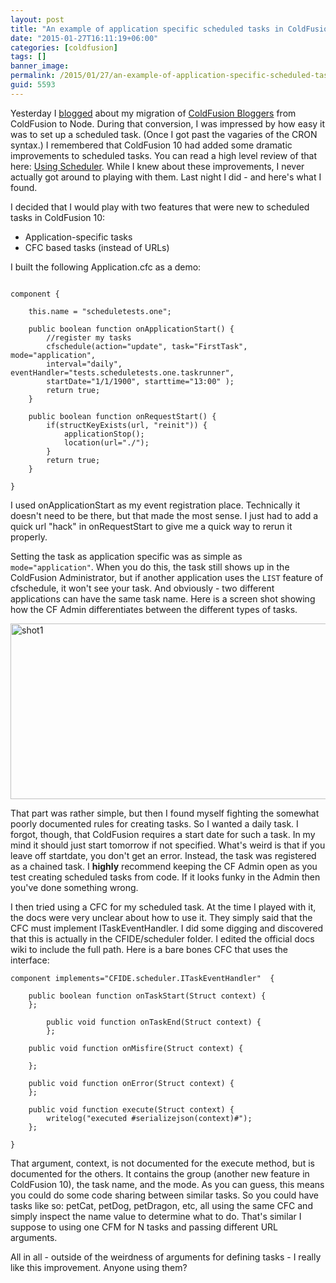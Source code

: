 ```yaml
---
layout: post
title: "An example of application specific scheduled tasks in ColdFusion"
date: "2015-01-27T16:11:19+06:00"
categories: [coldfusion]
tags: []
banner_image: 
permalink: /2015/01/27/an-example-of-application-specific-scheduled-tasks-in-coldfusion
guid: 5593
---
```


Yesterday I <a href="http://www.raymondcamden.com/2015/01/26/coldfusion-bloggers-migrated-to-node-js">blogged</a> about my migration of <a href="http://www.coldfusionbloggers.org">ColdFusion Bloggers</a> from ColdFusion to Node. During that conversion, I was impressed by how easy it was to set up a scheduled task. (Once I got past the vagaries of the CRON syntax.) I remembered that ColdFusion 10 had added some dramatic improvements to scheduled tasks. You can read a high level review of that here: <a href="https://wikidocs.adobe.com/wiki/display/coldfusionen/Using+Scheduler">Using Scheduler</a>. While I knew about these improvements, I never actually got around to playing with them. Last night I did - and here's what I found.

<!--more-->

I decided that I would play with two features that were new to scheduled tasks in ColdFusion 10:

<ul>
<li>Application-specific tasks
<li>CFC based tasks (instead of URLs)
</ul>

I built the following Application.cfc as a demo:

<pre><code class="language-javascript">
component {

	this.name = &quot;scheduletests.one&quot;;
	
	public boolean function onApplicationStart() {
		//register my tasks
		cfschedule(action=&quot;update&quot;, task=&quot;FirstTask&quot;, mode=&quot;application&quot;,
		interval=&quot;daily&quot;, eventHandler=&quot;tests.scheduletests.one.taskrunner&quot;,
		startDate=&quot;1/1/1900&quot;, starttime=&quot;13:00&quot; );
		return true; 
	}	

	public boolean function onRequestStart() {
		if(structKeyExists(url, &quot;reinit&quot;)) {
			applicationStop();
			location(url=&quot;./&quot;);	
		}	
		return true;
	}

}
</code></pre>

I used onApplicationStart as my event registration place. Technically it doesn't need to be there, but that made the most sense. I just had to add a quick url "hack" in onRequestStart to give me a quick way to rerun it properly.

Setting the task as application specific was as simple as <code>mode="application"</code>. When you do this, the task still shows up in the ColdFusion Administrator, but if another application uses the <code>LIST</code> feature of cfschedule, it won't see your task. And obviously - two different applications can have the same task name. Here is a screen shot showing how the CF Admin differentiates between the different types of tasks.

<a href="http://www.raymondcamden.com/wp-content/uploads/2015/01/shot1.png"><img src="https://static.raymondcamden.com/images/wp-content/uploads/2015/01/shot1.png" alt="shot1" width="800" height="281" class="alignnone size-full wp-image-5594" /></a>

That part was rather simple, but then I found myself fighting the somewhat poorly documented rules for creating tasks. So I wanted a daily task. I forgot, though, that ColdFusion requires a start date for such a task. In my mind it should just start tomorrow if not specified. What's weird is that if you leave off startdate, you don't get an error. Instead, the task was registered as a chained task. I <strong>highly</strong> recommend keeping the CF Admin open as you test creating scheduled tasks from code. If it looks funky in the Admin then you've done something wrong. 

I then tried using a CFC for my scheduled task. At the time I played with it, the docs were very unclear about how to use it. They simply said that the CFC must implement ITaskEventHandler. I did some digging and discovered that this is actually in the CFIDE/scheduler folder. I edited the official docs wiki to include the full path. Here is a bare bones CFC that uses the interface:

<pre><code class="language-javascript">component implements=&quot;CFIDE.scheduler.ITaskEventHandler&quot;  {
	
	public boolean function onTaskStart(Struct context) {
	};
	
    	public void function onTaskEnd(Struct context) {
    	};

	public void function onMisfire(Struct context) {
		
	};
	
	public void function onError(Struct context) {
	};

	public void function execute(Struct context) {
		writelog(&quot;executed #serializejson(context)#&quot;);
	};
	
}</code></pre>

That argument, context, is not documented for the execute method, but is documented for the others. It contains the group (another new feature in ColdFusion 10), the task name, and the mode. As you can guess, this means you could do some code sharing between similar tasks. So you could have tasks like so: petCat, petDog, petDragon, etc, all using the same CFC and simply inspect the name value to determine what to do. That's similar I suppose to using one CFM for N tasks and passing different URL arguments. 

All in all - outside of the weirdness of arguments for defining tasks - I really like this improvement. Anyone using them?